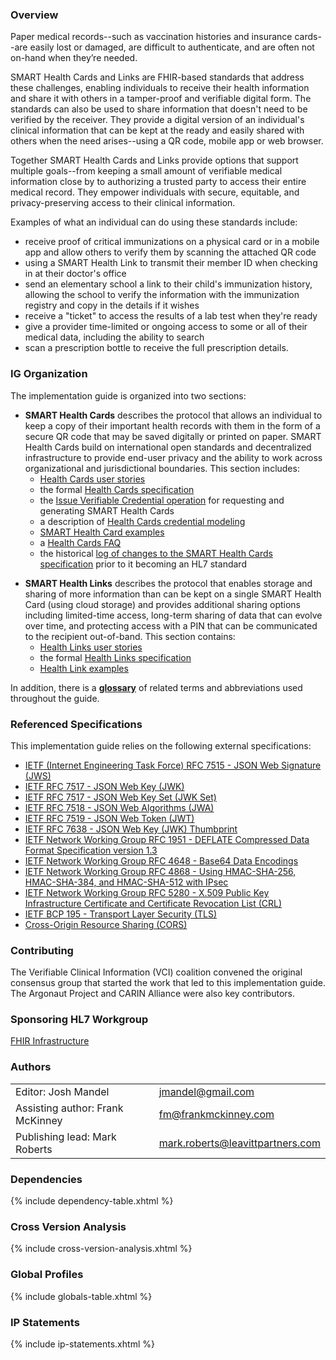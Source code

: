 ### Overview

Paper medical records--such as vaccination histories and insurance cards--are easily lost or damaged, are difficult to authenticate, and are often not on-hand when they’re needed. 

SMART Health Cards and Links are FHIR-based standards that address these challenges, enabling individuals to receive their health information and share it with others in a tamper-proof and verifiable digital form. The standards can also be used to share information that doesn't need to be verified by the receiver. They provide a digital version of an individual's clinical information that can be kept at the ready and easily shared with others when the need arises--using a QR code, mobile app or web browser.

Together SMART Health Cards and Links provide options that support multiple goals--from keeping a small amount of verifiable medical information close by to authorizing a trusted party to access their entire medical record. They empower individuals with secure, equitable, and privacy-preserving access to their clinical information.

<p></p>

Examples of what an individual can do using these standards include:

- receive proof of critical immunizations on a physical card or in a mobile app and allow others to verify them by scanning the attached QR code
- using a SMART Health Link to transmit their member ID when checking in at their doctor's office
- send an elementary school a link to their child's immunization history, allowing the school to verify the information with the immunization registry and copy in the details if it wishes
- receive a "ticket" to access the results of a lab test when they're ready
- give a provider time-limited or ongoing access to some or all of their medical data, including the ability to search
- scan a prescription bottle to receive the full prescription details.

<p></p>

### IG Organization
The implementation guide is organized into two sections:

* **SMART Health Cards** describes the protocol that allows an individual to keep a copy of their important health records with them in the form of a secure QR code that may be saved digitally or printed on paper. SMART Health Cards build on international open standards and decentralized infrastructure to provide end-user privacy and the ability to work across organizational and jurisdictional boundaries. This section includes:
  * [Health Cards user stories](cards-user-stories.html) 
  * the formal [Health Cards specification](cards-specification.html)
  * the [Issue Verifiable Credential operation](OperationDefinition-patient-i-health-cards-issue.html) for requesting and generating SMART Health Cards
  * a description of [Health Cards credential modeling](cards-credential-modeling.html)
  * [SMART Health Card examples](cards-examples.html)
  * a [Health Cards FAQ](frequently-asked-questions.html)
  * the historical [log of changes to the SMART Health Cards specification](cards-changelog.html) prior to it becoming an HL7 standard

<p></p>

* **SMART Health Links** describes the protocol that enables storage and sharing of more information than can be kept on a single SMART Health Card (using cloud storage) and provides additional sharing options including limited-time access, long-term sharing of data that can evolve over time, and protecting access with a PIN that can be communicated to the recipient out-of-band. This section contains:
  * [Health Links user stories](links-user-stories.html) 
  * the formal [Health Links specification](links-specification.html)
  * [Health Link examples](links-examples.html)

<p></p>

In addition, there is a **[glossary](glossary.html)** of related terms and abbreviations used throughout the guide.

<p></p>

### Referenced Specifications
This implementation guide relies on the following external specifications: 

- [IETF (Internet Engineering Task Force) RFC 7515 - JSON Web Signature (JWS)](https://datatracker.ietf.org/doc/html/rfc7515)
- [IETF RFC 7517 - JSON Web Key (JWK)](https://tools.ietf.org/html/rfc7517)
- [IETF RFC 7517 - JSON Web Key Set (JWK Set)](https://tools.ietf.org/html/rfc7517#section-5)
- [IETF RFC 7518 - JSON Web Algorithms (JWA)](https://datatracker.ietf.org/doc/html/rfc7518)
- [IETF RFC 7519 - JSON Web Token (JWT)](https://datatracker.ietf.org/doc/html/rfc7519)
- [IETF RFC 7638 - JSON Web Key (JWK) Thumbprint](https://datatracker.ietf.org/doc/html/rfc7638)
- [IETF Network Working Group RFC 1951 - DEFLATE Compressed Data Format Specification version 1.3](https://www.ietf.org/rfc/rfc1951.txt)
- [IETF Network Working Group RFC 4648 - Base64 Data Encodings](https://datatracker.ietf.org/doc/html/rfc4648)
- [IETF Network Working Group RFC 4868 - Using HMAC-SHA-256, HMAC-SHA-384, and HMAC-SHA-512 with IPsec](https://datatracker.ietf.org/doc/html/rfc4868)
- [IETF Network Working Group RFC 5280 - X.509 Public Key Infrastructure Certificate and Certificate Revocation List (CRL)](https://datatracker.ietf.org/doc/html/rfc5280)
- [IETF BCP 195 - Transport Layer Security (TLS)](https://www.rfc-editor.org/info/bcp195)
- [Cross-Origin Resource Sharing (CORS)](https://developer.mozilla.org/en-US/docs/Web/HTTP/Headers/Access-Control-Allow-Origin) 

<p></p>

### Contributing
The Verifiable Clinical Information (VCI) coalition convened the original consensus group that started the work that led to this implementation guide. The Argonaut Project and CARIN Alliance were also key contributors.

<p></p>

### Sponsoring HL7 Workgroup  
[FHIR Infrastructure](https://confluence.hl7.org/display/FHIRI)

<p></p>

### Authors

<table class="grid">
    <tbody>
	  <tr>
		<td>Editor: Josh Mandel</td>
		<td><a href="mailto:jmandel@gmail.com">jmandel@gmail.com</a></td>
	  </tr>
  	  <tr>
		<td>Assisting author: Frank McKinney</td>
		<td><a href="mailto:fm@frankmckinney.com">fm@frankmckinney.com</a></td>
	  </tr>
  	  <tr>
		<td>Publishing lead: Mark Roberts</td>
		<td><a href="mailto:mark.roberts@leavittpartners.com">mark.roberts@leavittpartners.com</a></td>
	  </tr>
	</tbody>
  </table>

<p></p>

### Dependencies
{% include dependency-table.xhtml %}

### Cross Version Analysis
{% include cross-version-analysis.xhtml %}

### Global Profiles
{% include globals-table.xhtml %}

### IP Statements
{% include ip-statements.xhtml %}


<p></p>
<p></p>